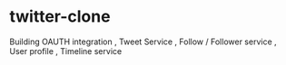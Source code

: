 # twitter-clone
Building OAUTH integration , Tweet Service , Follow / Follower service , User profile  , Timeline service 
